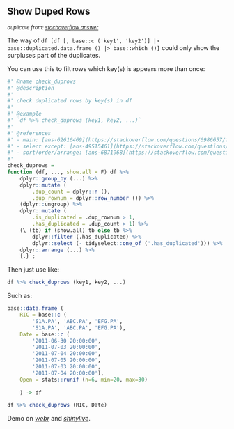 
## Show Duped Rows

<sup>*duplicate from: [stachoverflow answer](https://stackoverflow.com/questions/6986657/find-duplicated-rows-based-on-2-columns-in-data-frame-in-r/78303407#78303407)*</sup>

The way of `df [df [, base::c ('key1', 'key2')] |> base::duplicated.data.frame () |> base::which ()]` could only show the surpluses part of the duplicates.

You can use this to filt rows which key(s) is appears more than once: 

~~~ r
#' @name check_duprows
#' @description 
#' 
#' check duplicated rows by key(s) in df
#' 
#' @example 
#' `df %>% check_duprows (key1, key2, ...)`
#' 
#' @references 
#' - main: [ans-62616469](https://stackoverflow.com/questions/6986657/find-duplicated-rows-based-on-2-columns-in-data-frame-in-r/62616469#62616469)
#' - select except: [ans-49515461](https://stackoverflow.com/questions/49515311/dplyr-select-all-variables-except-for-those-contained-in-vector/49515461#49515461)
#' - sort/order/arrange: [ans-6871968](https://stackoverflow.com/questions/1296646/sort-order-data-frame-rows-by-multiple-columns/6871968#6871968)
#' 
check_duprows = 
function (df, ..., show.all = F) df %>% 
	dplyr::group_by (...) %>% 
	dplyr::mutate (
		.dup_count = dplyr::n (), 
		.dup_rownum = dplyr::row_number ()) %>% 
	(dplyr::ungroup) %>% 
	dplyr::mutate (
		.is_duplicated = .dup_rownum > 1, 
		.has_duplicated = .dup_count > 1) %>% 
	(\ (tb) if (show.all) tb else tb %>% 
		dplyr::filter (.has_duplicated) %>% 
		dplyr::select (- tidyselect::one_of ('.has_duplicated'))) %>% 
	dplyr::arrange (...) %>% 
	{.} ;
~~~

Then just use like: 

~~~ r
df %>% check_duprows (key1, key2, ...)
~~~

Such as: 

~~~ r
base::data.frame (
	RIC = base::c (
		'S1A.PA', 'ABC.PA', 'EFG.PA', 
		'S1A.PA', 'ABC.PA', 'EFG.PA'), 
	Date = base::c (
		'2011-06-30 20:00:00', 
		'2011-07-03 20:00:00', 
		'2011-07-04 20:00:00', 
		'2011-07-05 20:00:00', 
		'2011-07-03 20:00:00', 
		'2011-07-04 20:00:00'), 
	Open = stats::runif (n=6, min=20, max=30)
	
	) -> df

df %>% check_duprows (RIC, Date)
~~~

Demo on *[webr](https://webr.r-wasm.org/latest)* and *[shinylive](https://shinylive.io/r/editor/#code=NobwRAdghgtgpmAXGAxgCzig1gWgCYCuADgE4D2A7gM4B0ASmADSpkQAuc7SYANgJYAjElBIBPAAQAKGFADmJPmzYkAlAB0IGgMQBycQAFo8cekxYA+oVKUq2vfrxwqKBUTZ9W4u14i6TGbHErfhQoDjxxcmpxAQksOFFJKhVxPggggDNvb304AA9YIh44Hz8AAzwM8QBSAD5q-zNLYiiqKXjRAEZGcQ6AJh6aIZUy7N97EjgMuEmIFCdSvRxxGTTEcWAoCCocADY+3c7dgBZdgE4AXUk0JSIqRAB6B6o2KGwyADcZjJ5KGhQyDAHgBHAhOdysKgPc4ADl2uwArAB2B4ZNJ4fDEEJhOAY1o4ARQKi4nCsHB9HAAngEGDbHBpfBhKA4DLCeD0iA4EjQg5HU5nLT7Q4nc7qcbiZbE4ooNjifLzNzrTZ045nBGdBGnTpXG5sO6PZ6vd5fEg-P4AoGg8EebYPVXqhEAZk6nQeeCKohIOClmDYOCgPB4OA+Ij4UAExR28rgbhZZC9bDQZGJlNYrzSJIZXxl8btao1Wq09oLhzFfkl8bYD3jjm5ImEEFkcCVWx2uxhSM6Z3bOtu9yeLzeWE+31+FH+gJBYJeNqhnT63ZFz0rpJItcZrxZbLgXJsBNEOBgBB47iKO6pNNt7c73Zhgo7XfbZb0GlM2Ga1miAF4fBkCHMIXSSRKkGIYeioJNxwDHhxB-AAxFJKhqeofDUNh3R4T1EEQeQyGIcxYikIYaBSOoGg0NCMKwxAj1eDgpAotg0JoKxzABf9ZR-KiSGwoCVB6RjmNYqIIBpWCgg9HjECicxRJgAQZikFRSJQxjgMk7D-1w4gVPIzR0I0miCDokpJEEtgaD4KgP2xcJxJY-CRLE2pxG6VCmIstAiRsvhQjsn8HKINi8PYcQXM6XT3LMtQpDYAQUj4KokkgmhoJSOK5R4YlxAysj3Mowy0RPRTJBoLzrOCXycTwSLzO47CfRlKRlncPBREathsNYOBzDIJKdDK7zKr83EdGU2r9PqxB6y2JsiOGZC9LQkAaAAX3EABuCjNHFAAROAYDIbbCWJbC8CZGhWVgUzGLoABJABhcSTubRAUAY-S0J0ABlToAEEaAABT+nQeh0P6ACEHqBkGwYAUTggBxGHQfytgfv+lGwch6HgdRnQEeRvH+Pc3acWeolXveszPvRvoAAYXRwendhwR16fEBnEHp+nufp1HzJ0BmmfppFmcdTneZ5vmBdpoXGc6Zmxfp45Jb5mWBLl4XFdF5mETV6WedltCvu1pXxYNqX+c1k26YV82VctmWScYgB5IhOHEwc2HuaT-0SqQIC-XYehgNIvwZ0OoDyL92bFE39JSHAXMqbakLyt8LCsVopHuh6ejJjgVDAVaLiAA)*.

